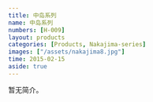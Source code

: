 ```yaml
---
title: 中岛系列
name: 中岛系列
numbers: [H-009]
layout: products
categories: [Products, Nakajima-series]
images: ["/assets/nakajima8.jpg"]
time: 2015-02-15
aside: true
---
```


暂无简介。

